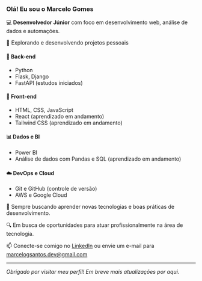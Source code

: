 ### Olá! Eu sou o Marcelo Gomes

💻 **Desenvolvedor Júnior** com foco em desenvolvimento web, análise de dados e automações.

🚀 Explorando e desenvolvendo projetos pessoais

#### 🧱 Back-end
- Python
- Flask, Django
- FastAPI (estudos iniciados)

#### 🎨 Front-end
- HTML, CSS, JavaScript
- React (aprendizado em andamento)
- Tailwind CSS (aprendizado em andamento)

#### 📊 Dados e BI
- Power BI
- Análise de dados com Pandas e SQL (aprendizado em andamento)

#### ☁️ DevOps e Cloud
- Git e GitHub (controle de versão)
- AWS e Google Cloud

🌱 Sempre buscando aprender novas tecnologias e boas práticas de desenvolvimento.

🔍 Em busca de oportunidades para atuar profissionalmente na área de tecnologia.

📫 Conecte-se comigo no [LinkedIn](https://www.linkedin.com/in/marcelo-gomes-santos/) ou envie um e-mail para marcelogsantos.dev@gmail.com

---

_Obrigado por visitar meu perfil! Em breve mais atualizações por aqui._


<!--
**celingomess/celingomess** is a ✨ _special_ ✨ repository because its `README.md` (this file) appears on your GitHub profile.

Here are some ideas to get you started:

- 🔭 I’m currently working on ...
- 🌱 I’m currently learning ...
- 👯 I’m looking to collaborate on ...
- 🤔 I’m looking for help with ...
- 💬 Ask me about ...
- 📫 How to reach me: ...
- 😄 Pronouns: ...
- ⚡ Fun fact: ...
-->
